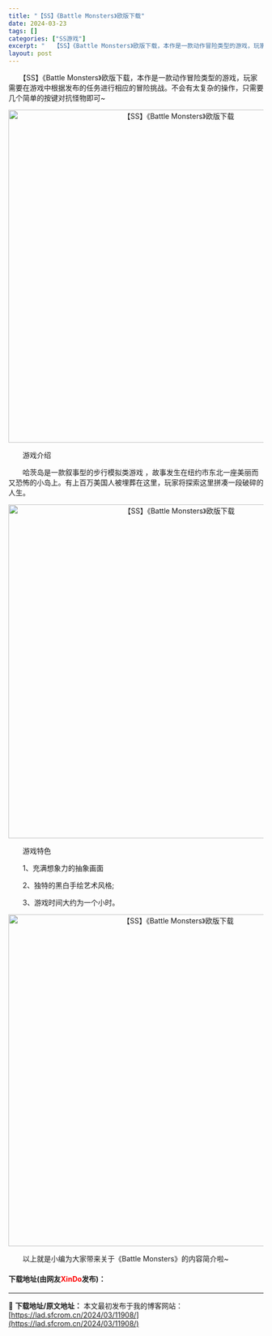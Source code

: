 ```yaml
---
title: "【SS】《Battle Monsters》欧版下载"
date: 2024-03-23
tags: []
categories: ["SS游戏"]
excerpt: "　　【SS】《Battle Monsters》欧版下载，本作是一款动作冒险类型的游戏，玩家需要在游戏中根据发布的任务进行相应的冒险挑战。不会有太复杂的操作，只需要几个简单的按键对抗怪物即可~ 　　游戏介绍 　　哈茨岛是一款叙事型的步行模拟类游戏 ，故事发生在纽约市东北一座美丽而又恐怖的小岛上。有上百&hellip;"
layout: post
---
```


 <p>　　【SS】《Battle Monsters》欧版下载，本作是一款动作冒险类型的游戏，玩家需要在游戏中根据发布的任务进行相应的冒险挑战。不会有太复杂的操作，只需要几个简单的按键对抗怪物即可~</p> <p align="center"><img align="" border="0" src="https://lad.sfcrom.cn/wp-content/uploads/2024/03/20240323_65fefb47624f6.png" width="657" alt="【SS】《Battle Monsters》欧版下载" /></p> <p>　　游戏介绍</p> <p>　　哈茨岛是一款叙事型的步行模拟类游戏 ，故事发生在纽约市东北一座美丽而又恐怖的小岛上。有上百万美国人被埋葬在这里，玩家将探索这里拼凑一段破碎的人生。</p> <p align="center"><img align="" border="0" src="https://lad.sfcrom.cn/wp-content/uploads/2024/03/20240323_65fefb4800355.png" width="659" alt="【SS】《Battle Monsters》欧版下载" /></p> <p>　　游戏特色</p> <p>　　1、充满想象力的抽象画面</p> <p>　　2、独特的黑白手绘艺术风格;</p> <p>　　3、游戏时间大约为一个小时。</p> <p align="center"><img align="" border="0" src="https://lad.sfcrom.cn/wp-content/uploads/2024/03/20240323_65fefb488461f.png" width="655" alt="【SS】《Battle Monsters》欧版下载" /></p> <p>　　以上就是小编为大家带来关于《Battle Monsters》的内容简介啦~</p> <p><h4>下载地址(由网友<font color="red">XinDo</font>发布)：</h4></p> 

---
📖 **下载地址/原文地址：** 本文最初发布于我的博客网站：[https://lad.sfcrom.cn/2024/03/11908/](https://lad.sfcrom.cn/2024/03/11908/)
